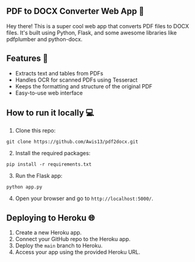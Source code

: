## PDF to DOCX Converter Web App 🚀

Hey there! This is a super cool web app that converts PDF files to DOCX files. It's built using Python, Flask, and some awesome libraries like pdfplumber and python-docx.

## Features 🌟
- Extracts text and tables from PDFs
- Handles OCR for scanned PDFs using Tesseract
- Keeps the formatting and structure of the original PDF
- Easy-to-use web interface

## How to run it locally 💻
1. Clone this repo: 
```
git clone https://github.com/Awis13/pdf2docx.git
```
2. Install the required packages:

```
pip install -r requirements.txt
```
3. Run the Flask app:

```
python app.py
```
4. Open your browser and go to `http://localhost:5000/`.

## Deploying to Heroku 🌐
1. Create a new Heroku app.
2. Connect your GitHub repo to the Heroku app.
3. Deploy the `main` branch to Heroku.
4. Access your app using the provided Heroku URL.

